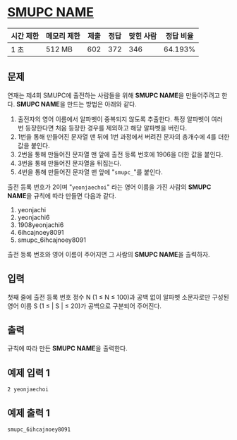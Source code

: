# [SMUPC NAME](https://www.acmicpc.net/problem/31859)

| 시간 제한 | 메모리 제한 | 제출 | 정답 | 맞힌 사람 | 정답 비율 |
| --- | --- | --- | --- | --- | --- |
| 1 초 | 512 MB | 602 | 372 | 346 | 64.193% |

## 문제

연재는 제4회 SMUPC에 출전하는 사람들을 위해 **SMUPC NAME**을 만들어주려고 한다. **SMUPC NAME**을 만드는 방법은 아래와 같다.

1. 출전자의 영어 이름에서 알파벳이 중복되지 않도록 추출한다. 특정 알파벳이 여러 번 등장한다면 처음 등장한 경우를 제외하고 해당 알파벳을 버린다.
2. 1번을 통해 만들어진 문자열 맨 뒤에 1번 과정에서 버려진 문자의 총개수에 4를 더한 값을 붙인다.
3. 2번을 통해 만들어진 문자열 맨 앞에 출전 등록 번호에 1906을 더한 값을 붙인다.
4. 3번을 통해 만들어진 문자열을 뒤집는다.
5. 4번을 통해 만들어진 문자열 맨 앞에 "`smupc_`"를 붙인다.

출전 등록 번호가 2이며 "`yeonjaechoi`" 라는 영어 이름을 가진 사람의 **SMUPC NAME**을 규칙에 따라 만들면 다음과 같다.

1. yeonjachi
2. yeonjachi6
3. 1908yeonjachi6
4. 6ihcajnoey8091
5. smupc_6ihcajnoey8091

출전 등록 번호와 영어 이름이 주어지면 그 사람의 **SMUPC NAME**을 출력하자.

## 입력

첫째 줄에 출전 등록 번호 정수 N (1 ≤ N ≤ 100)과 공백 없이 알파벳 소문자로만 구성된 영어 이름 S (1 ≤ | S | ≤ 20)가 공백으로 구분되어 주어진다.

## 출력

규칙에 따라 만든 **SMUPC NAME**을 출력한다.

## 예제 입력 1

```
2 yeonjaechoi

```

## 예제 출력 1

```
smupc_6ihcajnoey8091
```
